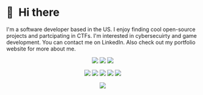 # 👋 &nbsp;Hi there

I'm a software developer based in the US. I enjoy finding cool open-source projects and partcipating in CTFs. I'm interested in cybersecuirty and game development. You can contact me on LinkedIn. Also check out my portfolio website for more about me.
&nbsp;




<p align="center">
  <a href="https://github.com/sklugherz"><img src="https://img.shields.io/badge/@sklugherz-black?logo=GitHub&logoColor=white""></a>
  <a href="https://www.linkedin.com/in/stephen-klugherz-778101233" target="_blank"><img src="https://img.shields.io/badge/LinkedIn-blue"></a>
  <a href="https://sklugherz.github.io" target="_blank"><img src="https://img.shields.io/badge/My%20Portfolio-green"></a>
</p>

<p align="center">
  <img src="https://img.shields.io/badge/C++-116b9c?logo=cplusplus&logoColor=white">
  <img src="https://img.shields.io/badge/Python-46a7db?logo=python&logoColor=white">
  <img src="https://img.shields.io/badge/HTML-db562e?logo=html5&logoColor=white">
  <img src="https://img.shields.io/badge/CSS-7c0fab?logo=css3&logoColor=white">
  <img src="https://img.shields.io/badge/Javascript-9c8713?logo=javascript&logoColor=white">
</p>

<p align="center">
  <img src="https://img.shields.io/badge/profile%20updated-march%202025-red">
</p>


<!---
sklugherz/sklugherz is a ✨ special ✨ repository because its `README.md` (this file) appears on your GitHub profile.
You can click the Preview link to take a look at your changes.
--->
